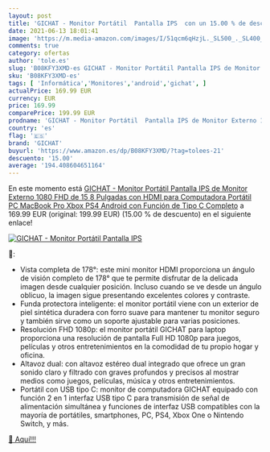 ```yaml
---
layout: post
title: 'GICHAT - Monitor Portátil  Pantalla IPS  con un 15.00 % de descuento'
date: 2021-06-13 18:01:41
image: 'https://m.media-amazon.com/images/I/51qcm6qHzjL._SL500_._SL400_.jpg'
comments: true
category: ofertas
author: 'tole.es'
slug: 'B08KFY3XMD-es GICHAT - Monitor Portátil Pantalla IPS de Monitor Externo...'
sku: 'B08KFY3XMD-es'
tags: [ 'Informática','Monitores','android','gichat', ]
actualPrice: 169.99 EUR
currency: EUR
price: 169.99
comparePrice: 199.99 EUR
prodname: 'GICHAT - Monitor Portátil  Pantalla IPS de Monitor Externo 1080 FHD de 15 8 Pulgadas con HDMI para Computadora Portátil  PC  MacBook Pro  Xbox  PS4  Android con Función de Tipo C Completo'
country: 'es'
flag: '🇪🇸'
brand: 'GICHAT'
buyurl: 'https://www.amazon.es/dp/B08KFY3XMD/?tag=tolees-21'
descuento: '15.00'
average: '194.408604651164'
---
```


En este momento está [GICHAT - Monitor Portátil  Pantalla IPS de Monitor Externo 1080 FHD de 15 8 Pulgadas con HDMI para Computadora Portátil  PC  MacBook Pro  Xbox  PS4  Android con Función de Tipo C Completo](https://www.amazon.es/dp/B08KFY3XMD/?tag=tolees-21) a 169.99 EUR (original: 199.99 EUR) (15.00 %  de descuento) en el siguiente enlace!

[![GICHAT - Monitor Portátil  Pantalla IPS ](https://m.media-amazon.com/images/I/51qcm6qHzjL._SL500_._SL400_.jpg)](https://www.amazon.es/dp/B08KFY3XMD/?tag=tolees-21)

🔎:

- Vista completa de 178°: este mini monitor HDMI proporciona un ángulo de visión completo de 178° que te permite disfrutar de la delicada imagen desde cualquier posición. Incluso cuando se ve desde un ángulo oblicuo, la imagen sigue presentando excelentes colores y contraste.
- Funda protectora inteligente: el monitor portátil viene con un exterior de piel sintética duradera con forro suave para mantener tu monitor seguro y también sirve como un soporte ajustable para varias posiciones.
- Resolución FHD 1080p: el monitor portátil GICHAT para laptop proporciona una resolución de pantalla Full HD 1080p para juegos, películas y otros entretenimientos en la comodidad de tu propio hogar y oficina.
- Altavoz dual: con altavoz estéreo dual integrado que ofrece un gran sonido claro y filtrado con graves profundos y precisos al mostrar medios como juegos, películas, música y otros entretenimientos.
- Portátil con USB tipo C: monitor de computadora GICHAT equipado con función 2 en 1 interfaz USB tipo C para transmisión de señal de alimentación simultánea y funciones de interfaz USB compatibles con la mayoría de portátiles, smartphones, PC, PS4, Xbox One o Nintendo Switch, y más.

[🛒 Aquí!!!](https://www.amazon.es/dp/B08KFY3XMD/?tag=tolees-21)
